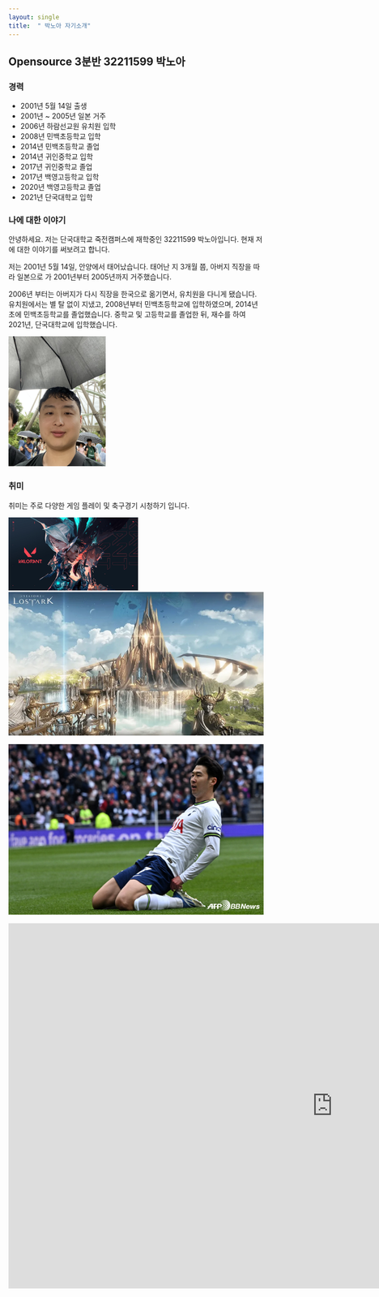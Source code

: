 ```yaml
---
layout: single
title:  " 박노아 자기소개" 
---
```


## Opensource 3분반 32211599 박노아



### 경력

- 2001년 5월 14일 출생
- 2001년 ~ 2005년 일본 거주
- 2006년 하람선교원 유치원 입학
- 2008년 민백초등학교 입학
- 2014년 민백초등학교 졸업
- 2014년 귀인중학교 입학
- 2017년 귀인중학교 졸업
- 2017년 백영고등학교 입학
- 2020년 백영고등학교 졸업
- 2021년 단국대학교 입학





### 나에 대한 이야기

안녕하세요. 저는 단국대학교 죽전캠퍼스에 재학중인 32211599 박노아입니다. 현재 저에 대한 이야기를 써보려고 합니다.

저는 2001년 5월 14일, 안양에서 태어났습니다. 태어난 지 3개월 쯤, 아버지 직장을 따라 일본으로 가 2001년부터 2005년까지 거주했습니다.

2006년 부터는 아버지가 다시 직장을 한국으로 옮기면서, 유치원을 다니게 됐습니다. 유치원에서는 별 탈 없이 지냈고, 2008년부터 민백초등학교에 입학하였으며, 2014년 초에 민백초등학교를 졸업했습니다. 중학교 및 고등학교를 졸업한 뒤, 재수를 하여 2021년, 단국대학교에 입학했습니다.



<img src="..\images\2024-04-29-introduce\my_image.jpg" alt="my_image" style="zoom:25%;" />



### 취미

취미는 주로 다양한 게임 플레이 및 축구경기 시청하기 입니다.

<img src="..\images\2024-04-29-introduce\valorant.jpg" alt="valorant" style="zoom:25%;" />

<img src="..\images\2024-04-29-introduce\lostark.webp" alt="lostark" style="zoom: 67%;" />

![soccer](..\images\2024-04-29-introduce\soccer.jpg)

<iframe width="1280" height="720" src="https://www.youtube.com/embed/6d4d3yRxEok" title="&#39;70m 질주&#39; 손흥민 번리전 현지해설 &quot;그는 월드클래스입니다&quot; #SPORTSTIME" frameborder="0" allow="accelerometer; autoplay; clipboard-write; encrypted-media; gyroscope; picture-in-picture; web-share" referrerpolicy="strict-origin-when-cross-origin" allowfullscreen></iframe>
